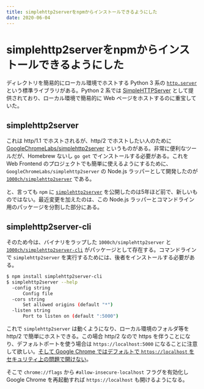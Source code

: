 ```yaml
---
title: simplehttp2serverをnpmからインストールできるようにした
date: 2020-06-04
---
```


# simplehttp2serverをnpmからインストールできるようにした

ディレクトリを簡易的にローカル環境でホストする Python 3 系の [`http.server`](https://docs.python.org/ja/3/library/http.server.html) という標準ライブラリがある。Python 2 系では [SimpleHTTPServer](https://docs.python.org/ja/2.7/library/simplehttpserver.html) として提供されており、ローカル環境で簡易的に Web ページをホストするのに重宝していた。

## simplehttp2server

これは http/1.1 でホストされるが、http/2 でホストしたい人のために [GoogleChromeLabs/simplehttp2server](https://github.com/GoogleChromeLabs/simplehttp2server) というものがある。非常に便利なツールだが、Homebrew ないし `go get` でインストールする必要がある。これを Web Frontend のプロジェクトでも簡単に使えるようにするために、`GoogleChromeLabs/simplehttp2server` の Node.js ラッパーとして開発したのが [`1000ch/simplehttp2server`](https://github.com/1000ch/simplehttp2server) である。

と、言っても `npm` に [`simplehttp2server`](https://www.npmjs.com/package/simplehttp2server) を公開したのは5年ほど前で、新しいものではない。最近変更を加えたのは、この Node.js ラッパーとコマンドライン用のパッケージを分割した部分にある。

## simplehttp2server-cli

そのため今は、バイナリをラップした `1000ch/simplehttp2server` と [`1000ch/simplehttp2server-cli`](https://github.com/1000ch/simplehttp2server-cli) がパッケージとして存在する。コマンドラインで `simplehttp2server` を実行するためには、後者をインストールする必要がある。

```sh
$ npm install simplehttp2server-cli
$ simplehttp2server --help
  -config string
      Config file
  -cors string
      Set allowed origins (default "*")
  -listen string
      Port to listen on (default ":5000")
```

これで `simplehttp2server` は動くようになり、ローカル環境のフォルダ等を http/2 で簡単にホストできる。この場合 http/2 なので https を伴うことになり、デフォルトポートを使う場合は `https://localhost:5000` になることに注意して欲しい。[そして Google Chrome ではデフォルトで `https://localhost` をセキュリティ上の問題で開けない](https://github.com/GoogleChromeLabs/simplehttp2server#that-browser-warning)。

そこで `chrome://flags` から `#allow-insecure-localhost` フラグを有効化し Google Chrome を再起動すれば `https://localhost` も開けるようになる。
